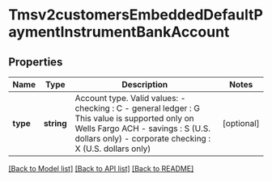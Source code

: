 # Tmsv2customersEmbeddedDefaultPaymentInstrumentBankAccount

## Properties
Name | Type | Description | Notes
------------ | ------------- | ------------- | -------------
**type** | **string** | Account type.  Valid values:  - checking : C  - general ledger : G This value is supported only on Wells Fargo ACH  - savings : S (U.S. dollars only)  - corporate checking : X (U.S. dollars only) | [optional] 

[[Back to Model list]](../README.md#documentation-for-models) [[Back to API list]](../README.md#documentation-for-api-endpoints) [[Back to README]](../README.md)


